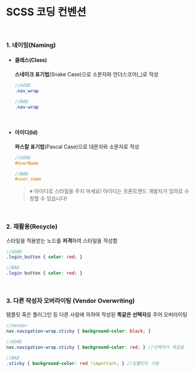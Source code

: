 ﻿# SCSS 코딩 컨벤션

<br>

### 1. 네이밍(Naming)

+ #### 클래스(Class)

    **스네이크 표기법**(Snake Case)으로 소문자와 언더스코어(_)로 작성
    
    ```scss
    //GOOD
    .nav_wrap

    //BAD
    .nav-wrap
    ```
    <br>

+ #### 아이디(Id)

    **파스칼 표기법**(Pascal Case)으로 대문자와 소문자로 작성
    
    ```scss
    //GOOD
    #UserName

    //BAD
    #user_name
    ```
    > ※ 아이디로 스타일을 주지 마세요! 아이디는 프론트엔드 개발자가 임의로 수정할 수 있습니다!
    <br>

### 2. 재활용(Recycle)

스타일을 적용받는 노드를 **저격**하여 스타일을 작성함

```scss
//GOOD
.login_button { color: red; }

//BAD
.login button { color: red; }
```
<br>

### 3. 다른 작성자 오버라이팅 (Vendor Overwriting)

템플릿 혹은 플러그인 등 다른 사람에 의하여 작성된 **똑같은 선택자**를 주어 오버라이팅

```scss
//Vendor
nav.navigation-wrap.sticky { background-color: black; }

//GOOD
nav.navigation-wrap.sticky { background-color: red; } //선택자가 똑같음

//BAD
.sticky { background-color: red !important; } //임폴턴트 사용
```
<br>